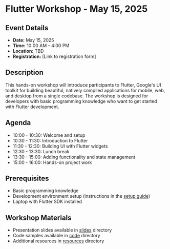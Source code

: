 # Flutter Workshop - May 15, 2025

## Event Details

- **Date:** May 15, 2025
- **Time:** 10:00 AM - 4:00 PM
- **Location:** TBD
- **Registration:** [Link to registration form]

## Description

This hands-on workshop will introduce participants to Flutter, Google's UI toolkit for building beautiful, natively compiled applications for mobile, web, and desktop from a single codebase. The workshop is designed for developers with basic programming knowledge who want to get started with Flutter development.

## Agenda

- 10:00 - 10:30: Welcome and setup
- 10:30 - 11:30: Introduction to Flutter
- 11:30 - 12:30: Building UI with Flutter widgets
- 12:30 - 13:30: Lunch break
- 13:30 - 15:00: Adding functionality and state management
- 15:00 - 16:00: Hands-on project work

## Prerequisites

- Basic programming knowledge
- Development environment setup (instructions in the [setup guide](./resources/setup-guide.md))
- Laptop with Flutter SDK installed

## Workshop Materials

- Presentation slides available in [slides](./slides/) directory
- Code samples available in [code](./code/) directory
- Additional resources in [resources](./resources/) directory